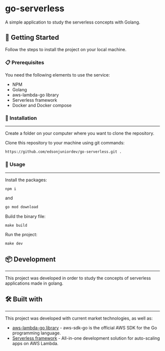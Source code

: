 # go-serverless

A simple application to study the serverless concepts with Golang.

## 🚀 Getting Started

Follow the steps to install the project on your local machine.

### 📋 Prerequisites

You need the following elements to use the service:

- NPM
- Golang
- aws-lambda-go library
- Serverless framework
- Docker and Docker compose

### 🔧 Installation

---

Create a folder on your computer where you want to clone the repository.

Clone this repository to your machine using git commands:

```sh
https://github.com/edsonjuniordev/go-serverless.git .
```

### 📌 Usage

---

Install the packages:

```sh
npm i
```

and

```sh
go mod download
```

Build the binary file:

```
make build
```

Run the project:

```
make dev
```

## 📦 Development

---

This project was developed in order to study the concepts of serverless applications made in golang.

## 🛠️ Built with

---

This project was developed with current market technologies, as well as:

- [aws-lambda-go library](https://github.com/aws/aws-sdk-go) - aws-sdk-go is the official AWS SDK for the Go programming language.
- [Serverless framework](https://www.serverless.com/) - All-in-one development solution for auto-scaling apps on AWS Lambda.
